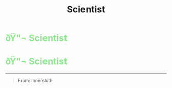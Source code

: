 ﻿---
lang: en-US
title: Scientist
prev: Noisemaker
next: Tracker
---
# <font color="#8ee98e">ðŸ”¬ <b>Scientist</b></font> <Badge text="Vanilla" type="tip" vertical="middle"/>
# <font color="#8ee98e">ðŸ”¬ <b>Scientist</b></font> <Badge text="Vanilla" type="tip" vertical="middle"/>
---

> From: Innersloth

